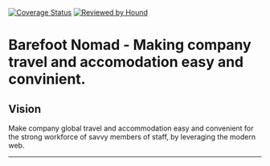 [![Coverage Status](https://coveralls.io/repos/github/andela/caret-bn-backend/badge.svg?branch=develop)](https://coveralls.io/github/andela/caret-bn-backend?branch=develop)
[![Reviewed by Hound](https://img.shields.io/badge/Reviewed_by-Hound-8E64B0.svg)](https://houndci.com)

Barefoot Nomad - Making company travel and accomodation easy and convinient.
=======

## Vision
Make company global travel and accommodation easy and convenient for the strong workforce of savvy members of staff, by leveraging the modern web.

---
